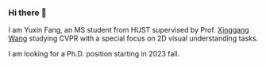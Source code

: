 ### Hi there 👋

I am Yuxin Fang, an MS student from HUST supervised by Prof. [Xinggang Wang](http://xinggangw.info) studying CVPR with a special focus on 2D visual understanding tasks. 

I am looking for a Ph.D. position starting in 2023 fall.
